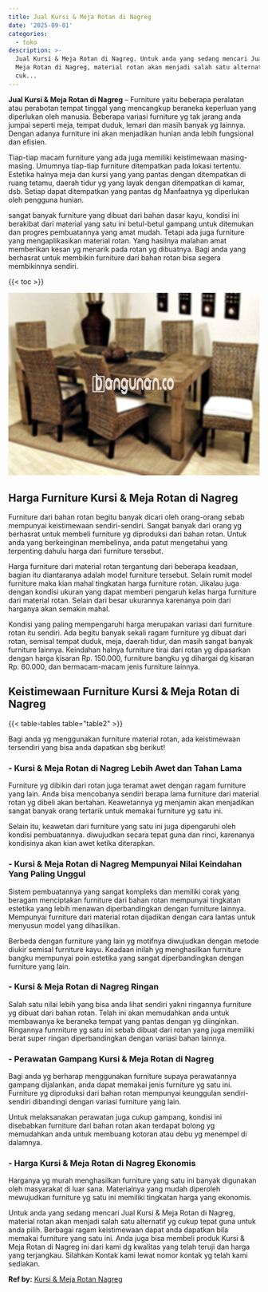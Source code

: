 ```yaml
---
title: Jual Kursi & Meja Rotan di Nagreg
date: '2025-09-01'
categories:
  - toko
description: >-
  Jual Kursi & Meja Rotan di Nagreg. Untuk anda yang sedang mencari Jual Kursi &
  Meja Rotan di Nagreg, material rotan akan menjadi salah satu alternatif yg
  cuk...
---
```


**Jual Kursi & Meja Rotan di Nagreg** – Furniture yaitu beberapa peralatan atau perabotan tempat tinggal yang mencangkup beraneka keperluan yang diperlukan oleh manusia. Beberapa variasi furniture yg tak jarang anda jumpai seperti meja, tempat duduk, lemari dan masih banyak yg lainnya. Dengan adanya furniture ini akan menjadikan hunian anda lebih fungsional dan efisien.

Tiap-tiap macam furniture yang ada juga memiliki keistimewaan masing-masing. Umumnya tiap-tiap furniture ditempatkan pada lokasi tertentu. Estetika halnya meja dan kursi yang yang pantas dengan ditempatkan di ruang tetamu, daerah tidur yg yang layak dengan ditempatkan di kamar, dsb. Setiap dapat ditempatkan yang pantas dg Manfaatnya yg diperlukan oleh pengguna hunian.

sangat banyak furniture yang dibuat dari bahan dasar kayu, kondisi ini berakibat dari material yang satu ini betul-betul gampang untuk ditemukan dan progres pembuatannya yang amat mudah. Tetapi ada juga furniture yang mengaplikasikan material rotan. Yang hasilnya malahan amat memberikan kesan yg menarik pada rotan yg dibuatnya. Bagi anda yang berhasrat untuk membikin furniture dari bahan rotan bisa segera membikinnya sendiri.

{{< toc >}}

![Jual Kursi & Meja Rotan di Nagreg](/images/kursi-meja-rotan-murah16.png)

## Harga Furniture Kursi & Meja Rotan di Nagreg

Furniture dari bahan rotan begitu banyak dicari oleh orang-orang sebab mempunyai keistimewaan sendiri-sendiri. Sangat banyak dari orang yg berhasrat untuk membeli furniture yg diproduksi dari bahan rotan. Untuk anda yang berkeinginan membelinya, anda patut mengetahui yang terpenting dahulu harga dari furniture tersebut.

Harga furniture dari material rotan tergantung dari beberapa keadaan, bagian itu diantaranya adalah model furniture tersebut. Selain rumit model furniture maka kian mahal tingkatan harga furniture rotan. Jikalau juga dengan kondisi ukuran yang dapat memberi pengaruh kelas harga furniture dari material rotan. Selain dari besar ukurannya karenanya poin dari harganya akan semakin mahal.

Kondisi yang paling mempengaruhi harga merupakan variasi dari furniture rotan itu sendiri. Ada begitu banyak sekali ragam furniture yg dibuat dari rotan, semisal tempat duduk, meja, daerah tidur, dan masih sangat banyak furniture lainnya. Keindahan halnya furniture tirai dari rotan yg dipasarkan dengan harga kisaran Rp. 150.000, furniture bangku yg dihargai dg kisaran Rp. 60.000, dan bermacam-macam jenis furniture lainnya.

## Keistimewaan Furniture Kursi & Meja Rotan di Nagreg

{{< table-tables table="table2" >}}

Bagi anda yg menggunakan furniture material rotan, ada keistimewaan tersendiri yang bisa anda dapatkan sbg berikut!

### \- Kursi & Meja Rotan di Nagreg Lebih Awet dan Tahan Lama

Furniture yg dibikin dari rotan juga teramat awet dengan ragam furniture yang lain. Anda bisa mencobanya sendiri berapa lama furniture dari material rotan yg dibeli akan bertahan. Keawetannya yg menjamin akan menjadikan sangat banyak orang tertarik untuk memakai furniture yg satu ini.

Selain itu, keawetan dari furniture yang satu ini juga dipengaruhi oleh kondisi pembuatannya. diwujudkan secara tepat guna dan rinci, karenanya kondisinya akan kian awet ketika diterapkan.

### \- Kursi & Meja Rotan di Nagreg Mempunyai Nilai Keindahan Yang Paling Unggul

Sistem pembuatannya yang sangat kompleks dan memiliki corak yang beragam menciptakan furniture dari bahan rotan mempunyai tingkatan estetika yang lebih menawan diperbandingkan dengan furniture lainnya. Mempunyai furniture dari material rotan dijadikan dengan cara lantas untuk menyusun model yang dihasilkan.

Berbeda dengan furniture yang lain yg motifnya diwujudkan dengan metode diukir semisal furniture kayu. Keadaan inilah yg menghasilkan furniture bangku mempunyai poin estetika yang sangat diperbandingkan dengan furniture yang lain.

### \- Kursi & Meja Rotan di Nagreg Ringan

Salah satu nilai lebih yang bisa anda lihat sendiri yakni ringannya furniture yg dibuat dari bahan rotan. Telah ini akan memudahkan anda untuk membawanya ke beraneka tempat yang pantas dengan yg diinginkan. Ringannya funrniture yg satu ini sebab dibuat dari rotan yang juga memiliki berat super ringan diperbandingkan dengan variasi bahan lainnya.

### \- Perawatan Gampang Kursi & Meja Rotan di Nagreg

Bagi anda yg berharap menggunakan furniture supaya perawatannya gampang dijalankan, anda dapat memakai jenis furniture yg satu ini. Furniture yg diproduksi dari bahan rotan mempunyai keunggulan sendiri-sendiri dibandingi dengan variasi furniture yang lain.

Untuk melaksanakan perawatan juga cukup gampang, kondisi ini disebabkan furniture dari bahan rotan akan terdapat bolong yg memudahkan anda untuk membuang kotoran atau debu yg menempel di dalamnya.

### \- Harga Kursi & Meja Rotan di Nagreg Ekonomis

Harganya yg murah menghasilkan furniture yang satu ini banyak digunakan oleh masyarakat di luar sana. Materialnya yang mudah diperoleh mewujudkan furniture yg satu ini memiliki tingkatan harga yang ekonomis.

Untuk anda yang sedang mencari Jual Kursi & Meja Rotan di Nagreg, material rotan akan menjadi salah satu alternatif yg cukup tepat guna untuk anda pilih. Berbagai ragam keistimewaan dapat anda dapatkan bila memakai furniture yang satu ini. Anda juga bisa membeli produk Kursi & Meja Rotan di Nagreg ini dari kami dg kwalitas yang telah teruji dan harga yang terjangkau. Silahkan Kontak kami lewat nomor kontak yg telah kami sediakan.

**Ref by:** [Kursi & Meja Rotan Nagreg](https://id.wikipedia.org/wiki/Kursi)

